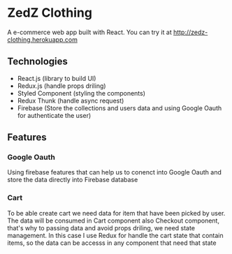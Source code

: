 # ZedZ Clothing
A e-commerce web app built with React. You can try it at http://zedz-clothing.herokuapp.com 

## Technologies
- React.js (library to build UI)
- Redux.js (handle props driling)
- Styled Component (styling the components)
- Redux Thunk (handle async request)
- Firebase (Store the collections and users data and using Google Oauth for authenticate the user)

## Features
### Google Oauth
Using firebase features that can help us to conenct into Google Oauth and store the data directly into Firebase database

### Cart
To be able create cart we need data for item that have been picked by user. The data will be consumed in Cart component also Checkout component, that's why to passing data and avoid props driling, we need state management. In this case I use Redux for handle the cart state that contain items, so the data can be accesss in any component that need that state
